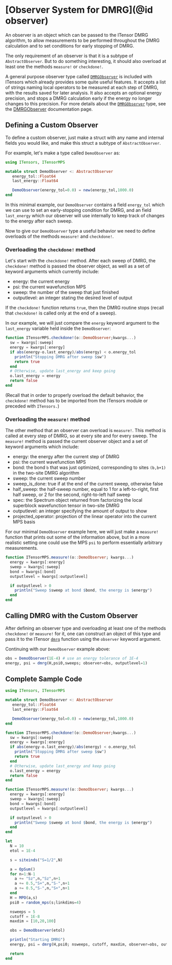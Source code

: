 # [Observer System for DMRG](@id observer)

An observer is an object which can be passed to the ITensor DMRG
algorithm, to allow measurements to be performed throughout
the DMRG calculation and to set conditions for early stopping
of DMRG.

The only requirement of an observer is that it is a subtype
of `AbstractObserver`. But to do something interesting, it
should also overload at least one the methods `measure!`
or `checkdone!`.

A general purpose observer type called [`DMRGObserver`](@ref) is
included with ITensors which already provides some
quite useful features. It accepts a list of strings naming
local operators to be measured at each step of DMRG, with
the results saved for later analysis. It also accepts an
optional energy precision, and stops a DMRG calculation early
if the energy no longer changes to this precision. For more
details about the [`DMRGObserver`](@ref) type, see
the [DMRGObserver](@ref) documentation page.

## Defining a Custom Observer

To define a custom observer, just make a struct with
any name and internal fields you would like, and make
this struct a subtype of `AbstractObserver`.

For example, let's make a type called `DemoObserver`
as:

```julia
using ITensors, ITensorMPS

mutable struct DemoObserver <: AbstractObserver
   energy_tol::Float64
   last_energy::Float64

   DemoObserver(energy_tol=0.0) = new(energy_tol,1000.0)
end

```

In this minimal example, our `DemoObserver`
contains a field `energy_tol` which we can use to set
an early-stopping condition for DMRG, and an field
`last_energy` which our observer will use internally
to keep track of changes to the energy after each sweep.

Now to give our `DemoObserver` type a useful behavior
we need to define overloads of the methods `measure!`
and `checkdone!`.

### Overloading the `checkdone!` method

Let's start with the `checkdone!` method. After
each sweep of DMRG, the `checkdone!` method is
passed the observer object, as well as a set of keyword
arguments which currently include:
  - energy: the current energy
  - psi: the current wavefunction MPS
  - sweep: the number of the sweep that just finished
  - outputlevel: an integer stating the desired level of output

If the `checkdone!` function returns `true`, then the DMRG
routine stops (recall that `checkdone!` is called only at the
end of a sweep).

In our example, we will just compare the `energy` keyword
argument to the `last_energy` variable held inside the `DemoObserver`:

```julia
function ITensorMPS.checkdone!(o::DemoObserver;kwargs...)
  sw = kwargs[:sweep]
  energy = kwargs[:energy]
  if abs(energy-o.last_energy)/abs(energy) < o.energy_tol
    println("Stopping DMRG after sweep $sw")
    return true
  end
  # Otherwise, update last_energy and keep going
  o.last_energy = energy
  return false
end
```

(Recall that in order to properly overload the default behavior,
the `checkdone!` method has to be imported from the ITensors module
or preceded with `ITensors.`)


### Overloading the `measure!` method

The other method that an observer can overload is `measure!`.
This method is called at every step of DMRG, so at every
site and for every sweep. The `measure!` method is passed
the current observer object and a set of keyword arguments
which include:
   - energy: the energy after the current step of DMRG
   - psi: the current wavefunction MPS
   - bond: the bond `b` that was just optimized, corresponding to sites `(b,b+1)` in the two-site DMRG algorithm
   - sweep: the current sweep number
   - sweep\_is\_done: true if at the end of the current sweep, otherwise false
   - half_sweep: the half-sweep number, equal to 1 for a left-to-right, first half sweep, or 2 for the second, right-to-left half sweep
   - spec: the Spectrum object returned from factorizing the local superblock wavefunction tensor in two-site DMRG
   - outputlevel: an integer specifying the amount of output to show
   - projected_operator: projection of the linear operator into the current MPS basis

For our minimal `DemoObserver` example here, we will just make a `measure!` function
that prints out some of the information above, but in a more realistic setting one
could use the MPS `psi` to perform essentially arbitrary measurements.

```julia
function ITensorMPS.measure!(o::DemoObserver; kwargs...)
  energy = kwargs[:energy]
  sweep = kwargs[:sweep]
  bond = kwargs[:bond]
  outputlevel = kwargs[:outputlevel]

  if outputlevel > 0
    println("Sweep $sweep at bond $bond, the energy is $energy")
  end
end
```

## Calling DMRG with the Custom Observer

After defining an observer type and overloading at least one of the
methods `checkdone!` or `measure!` for it, one can construct an
object of this type and pass it to the ITensor [`dmrg`](@ref) function
using the `observer` keyword argument.

Continuing with our `DemoObserver` example above:

```julia
obs = DemoObserver(1E-4) # use an energy tolerance of 1E-4
energy, psi = dmrg(H,psi0,sweeps; observer=obs, outputlevel=1)
```

## Complete Sample Code

```julia
using ITensors, ITensorMPS

mutable struct DemoObserver <: AbstractObserver
   energy_tol::Float64
   last_energy::Float64

   DemoObserver(energy_tol=0.0) = new(energy_tol,1000.0)
end

function ITensorMPS.checkdone!(o::DemoObserver;kwargs...)
  sw = kwargs[:sweep]
  energy = kwargs[:energy]
  if abs(energy-o.last_energy)/abs(energy) < o.energy_tol
    println("Stopping DMRG after sweep $sw")
    return true
  end
  # Otherwise, update last_energy and keep going
  o.last_energy = energy
  return false
end

function ITensorMPS.measure!(o::DemoObserver; kwargs...)
  energy = kwargs[:energy]
  sweep = kwargs[:sweep]
  bond = kwargs[:bond]
  outputlevel = kwargs[:outputlevel]

  if outputlevel > 0
    println("Sweep $sweep at bond $bond, the energy is $energy")
  end
end

let
  N = 10
  etol = 1E-4

  s = siteinds("S=1/2",N)

  a = OpSum()
  for n=1:N-1
    a += "Sz",n,"Sz",n+1
    a += 0.5,"S+",n,"S-",n+1
    a += 0.5,"S-",n,"S+",n+1
  end
  H = MPO(a,s)
  psi0 = random_mps(s;linkdims=4)

  nsweeps = 5
  cutoff = 1E-8
  maxdim = [10,20,100]

  obs = DemoObserver(etol)

  println("Starting DMRG")
  energy, psi = dmrg(H,psi0; nsweeps, cutoff, maxdim, observer=obs, outputlevel=1)

  return
end
```
